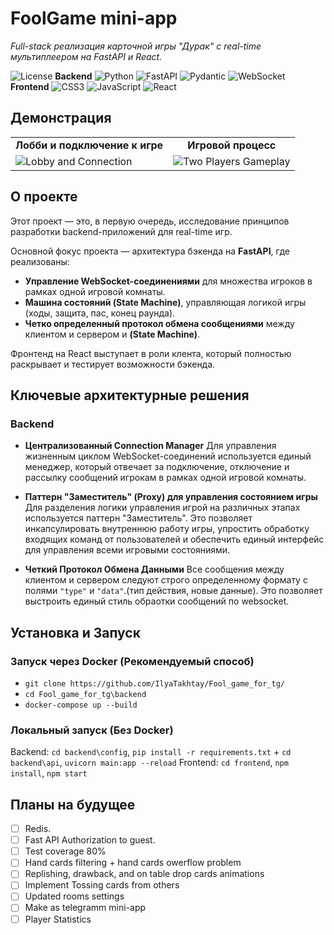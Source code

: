 # FoolGame mini-app
_Full-stack реализация карточной игры "Дурак" с real-time мультиплеером на FastAPI и React._

![License](https://img.shields.io/badge/license-MIT-blue.svg)
**Backend**
![Python](https://img.shields.io/badge/Python-3776AB?style=for-the-badge&logo=python&logoColor=white)
![FastAPI](https://img.shields.io/badge/FastAPI-009688?style=for-the-badge&logo=fastapi)
![Pydantic](https://img.shields.io/badge/Pydantic-E92063?style=for-the-badge&logo=pydantic)
![WebSocket](https://img.shields.io/badge/WebSocket-010101?style=for-the-badge&logo=websocket)
**Frontend**
![CSS3](https://img.shields.io/badge/CSS3-1572B6?style=for-the-badge&logo=css3)
![JavaScript](https://img.shields.io/badge/JavaScript-F7DF1E?style=for-the-badge&logo=javascript)
![React](https://img.shields.io/badge/React-20232A?style=for-the-badge&logo=react&logoColor=61DAFB)

## Демонстрация
<table>
  <tr>
    <td align="center"><strong>Лобби и подключение к игре</strong></td>
    <td align="center"><strong>Игровой процесс</strong></td>
  </tr>
  <tr>
    <td><img src="(ссылка на .gif)" alt="Lobby and Connection"></td>
    <td><img src="(ссылка на .gif)" alt="Two Players Gameplay"></td>
  </tr>
</table>

## О проекте

Этот проект — это, в первую очередь, исследование принципов разработки backend-приложений для real-time игр.

Основной фокус проекта — архитектура бэкенда на **FastAPI**, где реализованы:
*   **Управление WebSocket-соединениями** для множества игроков в рамках одной игровой комнаты.
*   **Машина состояний (State Machine)**, управляющая логикой игры (ходы, защита, пас, конец раунда).
*   **Четко определенный протокол обмена сообщениями** между клиентом и сервером и **(State Machine)**.

Фронтенд на React выступает в роли клента, который полностью раскрывает и тестирует возможности бэкенда.

## Ключевые архитектурные решения

### Backend

*   **Централизованный Connection Manager**
    Для управления жизненным циклом WebSocket-соединений используется единый менеджер, который отвечает за подключение, отключение и рассылку сообщений игрокам в рамках одной игровой комнаты.

*   **Паттерн "Заместитель" (Proxy) для управления состоянием игры**
    Для разделения логики управления игрой на различных этапах используется паттерн "Заместитель". Это позволяет инкапсулировать внутреннюю работу игры, упростить обработку входящих команд от пользователей и обеспечить единый интерфейс для управления всеми игровыми состояниями.
    
*   **Четкий Протокол Обмена Данными**
    Все сообщения между клиентом и сервером следуют строго определенному формату с полями `"type"` и `"data"`.(тип действия, новые данные). Это позволяет выстроить единый стиль обраотки сообщений по websocket.
## Установка и Запуск
### Запуск через Docker (Рекомендуемый способ)
* `git clone https://github.com/IlyaTakhtay/Fool_game_for_tg/`
* `cd Fool_game_for_tg\backend`
* `docker-compose up --build`
### Локальный запуск (Без Docker)
Backend: `cd backend\config`, `pip install -r requirements.txt` + `cd backend\api`, `uvicorn main:app --reload`
Frontend: `cd frontend`, `npm install`, `npm start`

## Планы на будущее
- [ ] Redis.
- [ ] Fast API Authorization to guest.
- [ ] Test coverage 80%
- [ ] Hand cards filtering + hand cards owerflow problem
- [ ] Replishing, drawback, and on table drop cards animations
- [ ] Implement Tossing cards from others
- [ ] Updated rooms settings
- [ ] Make as telegramm mini-app
- [ ] Player Statistics
